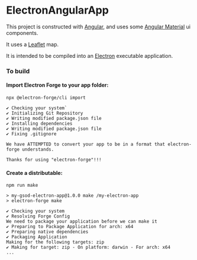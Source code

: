 # ElectronAngularApp

This project is constructed with [Angular](https://angular.io),
and uses some [Angular Material](https://material.angular.io) ui components.

It uses a [Leaflet](https://leafletjs.com) map.

It is intended to be compiled into an [Electron](https://www.electronjs.org) executable application.

### To build

#### Import Electron Forge to your app folder:
```
npx @electron-forge/cli import

✔ Checking your system`
✔ Initializing Git Repository
✔ Writing modified package.json file
✔ Installing dependencies
✔ Writing modified package.json file
✔ Fixing .gitignore

We have ATTEMPTED to convert your app to be in a format that electron-forge understands.

Thanks for using "electron-forge"!!!
```
#### Create a distributable:
```
npm run make

> my-gsod-electron-app@1.0.0 make /my-electron-app
> electron-forge make

✔ Checking your system
✔ Resolving Forge Config
We need to package your application before we can make it
✔ Preparing to Package Application for arch: x64
✔ Preparing native dependencies
✔ Packaging Application
Making for the following targets: zip
✔ Making for target: zip - On platform: darwin - For arch: x64
...
```
